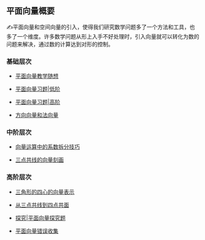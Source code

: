 ##  平面向量概要<!-- {docsify-ignore} -->

:writing_hand:平面向量和空间向量的引入，使得我们研究数学问题多了一个方法和工具，也多了一个维度。许多数学问题从形上入手不好处理时，引入向量就可以转化为数的问题来解决，通过数的计算达到对形的控制。

### 基础层次

* <a  href=" https://www.cnblogs.com/wanghai0666/p/9279738.html" target="_blank">平面向量教学随想 </a> 

* [平面向量习题|低阶](https://www.cnblogs.com/wanghai0666/p/17323161.html)

* <a  href=" https://www.cnblogs.com/wanghai0666/p/7670374.html "  target="_blank" >平面向量习题|高阶 </a> 

* <a  href="https://www.cnblogs.com/wanghai0666/p/10045652.html  "  target="_blank" >方向向量和法向量</a>

### 中阶层次

* <a  href="https://www.cnblogs.com/wanghai0666/p/12344951.html"  target="_blank">向量运算中的系数拆分技巧</a> 

* <a  href="https://www.cnblogs.com/wanghai0666/p/11436729.html "  target="_blank">三点共线的向量刻画</a> 

### 高阶层次

* <a  href=" https://www.cnblogs.com/wanghai0666/p/7655864.html "  target="_blank" >三角形的四心的向量表示 </a>  

* <a  href="https://www.cnblogs.com/wanghai0666/p/11488713.html "  target="_blank">从三点共线到四点共面</a> 

* [探究|平面向量探究题](https://www.cnblogs.com/wanghai0666/p/13249586.html)	
 
* [平面向量错误收集](https://www.cnblogs.com/wanghai0666/p/13233873.html)	
